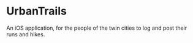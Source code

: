 # UrbanTrails
An iOS application, for the people of the twin cities to log and post their runs and hikes.
